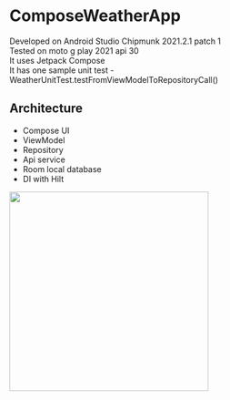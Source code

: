 # ComposeWeatherApp

Developed on Android Studio Chipmunk 2021.2.1 patch 1  
Tested on moto g play 2021 api 30  
It uses Jetpack Compose  
It has one sample unit test - WeatherUnitTest.testFromViewModelToRepositoryCall()

## Architecture

 - Compose UI
 - ViewModel
 - Repository
 - Api service
 - Room local database
 - DI with Hilt

<img src="https://user-images.githubusercontent.com/10651955/191872473-a3963790-fe19-40df-aa0e-f8f84d38c26d.png" width="350">
